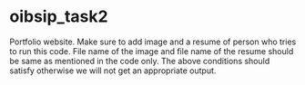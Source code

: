 # oibsip_task2
Portfolio website.
Make sure to add image and a resume of person who tries to run this code.
File name of the image and file name of the resume should be same as mentioned in the code only.
The above conditions should satisfy otherwise we will not get an appropriate output.
